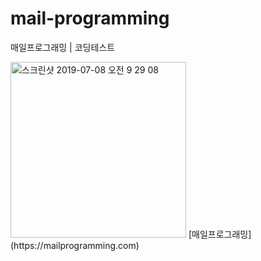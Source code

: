 # mail-programming
매일프로그래밍 | 코딩테스트

<img width="281" alt="스크린샷 2019-07-08 오전 9 29 08" src="https://user-images.githubusercontent.com/39197978/60775930-0210cb00-a163-11e9-867c-607357320edd.png">
[매일프로그래밍] (https://mailprogramming.com)
